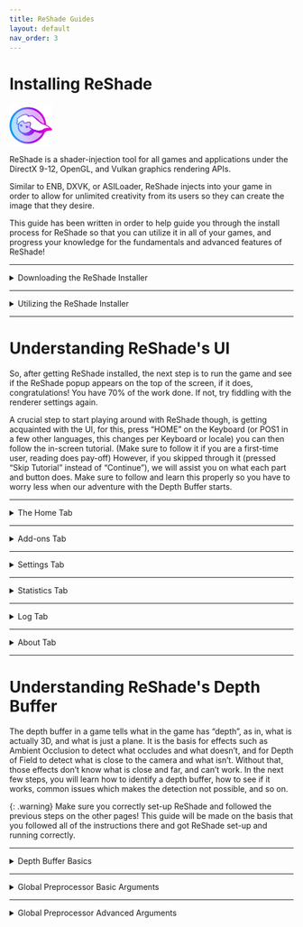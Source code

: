 ```yaml
---
title: ReShade Guides
layout: default
nav_order: 3
---
```


# Installing ReShade

<div>
<img style="max-width: 15%; display: block; padding-block: 0rem" src="./images/installing_reshade/rs_gradiant.png"/>
</div>

ReShade is a shader-injection tool for all games and applications under the DirectX 9-12, OpenGL, and Vulkan graphics rendering APIs.

Similar to ENB, DXVK, or ASILoader, ReShade injects into your game in order to allow for unlimited creativity from its users so they can create the image that they desire.

This guide has been written in order to help guide you through the install process for ReShade so that you can utilize it in all of your games, and progress your knowledge for the fundamentals and advanced features of ReShade!

------

<details markdown="block">
<summary>Downloading the ReShade Installer</summary>

To start, download the latest version of ReShade by navigating to the [homepage for ReShade](https://reshade.me/#download).<br>Once there, you need to scroll all the way down to the latest available versions to download.<br>There will be two builds of ReShade that are avaliable for the latest install of ReShade.

{: .warning}
Do not download ReShade Installers or DLLs from unofficial sources outside of the official ReShade website: [https://reshade.me](https://reshade.me)<br>Downloading and utilizing unofficial binaries can lead to various issues, including viruses.<br>**Be Cautious!**

<div class="figure">
<img src="./images/installing_reshade/rs_scroll.gif"/>
</div>

Once you are at the bottom of the site, you will be presented with two variations of the ReShade Installer.

There are large differences between these builds, and it is very important to understand what each build has to offer.

------

### Standard ReShade Build (Download ReShade x.x.x)

<div class="figure">
<img src="./images/installing_reshade/rs_standard_button.png"/>
</div>

The first build option for you to choose is ReShade's standard build. 

This build is specificially to be used in games that endorse online play and have implemented anti-cheat or anti-tamper systems. These security measures, prevalent in many MMO and modern FPS games, help maintain an even playing field by preventing it's players from cheating. Some game developers have even created sophisticated driver-level anti-cheat systems to deploy in popular games.The Standard Build of ReShade is suited for gamers who frequent multiplayer games or games fortified with such security measures. 

Some online games, including Dead by Daylight, PlayerUnknown's Battlegrounds, and Apex Legends, permit this build of ReShade to inject while having an anti-cheat system - this is due to ReShade cutting access to the add-ons, when an online connection in the game is present. 

This add-on functionality is what powers depth-based shaders like iMMERSE MXAO, iMMERSE Pro RTGI, and CinematicDOF - and without the add-on functionality, these shaders do not work properly.

Although this provides a secure gaming experience, it can easily restrict the capabilities of shaders and hamper the full extent of users attainable visual enhancements.

------

### Full Add-On Support ReShade Build (Download ReShade x.x.x with full add-on support)

<div class="figure">
<img src="./images/installing_reshade/rs_addon_button.png"/>
</div>

The second build option for you to choose is ReShade's full add-on support version. 

This build was designed primarily for single player games or games that don't use anti-cheat mechanisms. 

While it can be used in older games with less robust anti-cheats (for example: older Valve games using VAC or older idTech shooters using PunkBuster), you can still be putting yourself at risk of a ban. Therefore, we advise users to **be careful** and only inject this version in known games that do not list bans for ReShade or other graphics injections.

The largest difference in this version is the ability to use ReShade's add-on features. This version allows for ReShade users to utilize Add-ons (outside of Generic Depth) developed by community members. This version also allows you to utilize these Add-ons within a game that has a network connection. 

Add-ons are ReShade extensions that developers can code to maximize ReShade's potential. For reference, they can detect buffers in different ways or utilize various effects that tie deeply into your game. Addons other than Generic Depth are allowed in this version, but not the standard build of ReShade.

{: .warning }
The majority of the effects and add-ons are harmless, but if you deliberately use them for unfair advantages in games, you should expect a ban. There won't be any right to appeal since this is a clear violation - as ReShade modifies the game during runtime.

</details>

------

<details markdown="block">
<summary>Utilizing the ReShade Installer</summary>

Once launched, the installer will prompt you to select a game or application that you want to inject ReShade to. It's recommended to explore the additional options offered by the installer!
<div class="figure">
<img src="./images/installing_reshade/rs_game_list.png"/>
</div>
Beneath the game selection box, you'll notice a search bar and a "Browse..." button. These features allow you to locate the game's executable directly. Clicking on "Browse..." opens the File Explorer, where you can pick the exact executable file for your game. Keep in mind that Desktop shortcuts are not the same as the game's executable file.
<div class="figure">
<img src="./images/installing_reshade/rs_browse.png"/>
</div>
This method is particularly helpful if you're installing ReShade to a game downloaded from platforms like itch.io, older games without setup processes, or emulators such as DOSBox or Dolphin.

Once your game is selected properly, click the button labeled "Next..."

------

<details markdown="block">
<summary>Selecting the Rendering API in the ReShade Installer</summary>

Upon clicking next, you will be greeted with a new page that hosts a selection of renderer names. This part is very important in the install process as you will need to pick the correct one.

Below is general information in order to take a best guess - however, we recommend using websites like Steam and PCGamingWiki in order to search for your title and make the appropriate selection.

{: .important }
Please remember, if you choose the wrong rendering API, ReShade will not inject properly!


<div>
<img style="max-width: 50%; display: block; padding-block: 1rem" src="./images/installing_reshade/rs_dx9.png"/>
</div>
DirectX 9 was widely used from early 2005 to late 2012. Most modern titles will opt to use newer DirectX versions or other rendering APIs. However, some games can also use DirectX 9 as a legacy or fallback renderer.


------
<div>
<img style="max-width: 50%; display: block; padding-block: 1rem" src="./images/installing_reshade/rs_dx10_11_12.png"/>
</div>
DirectX 10 to DirectX 12 is widely used for most industry-standard engines, such as Unity or Unreal Engine, and modern AAA games. When in doubt, select this option, as it should work. If not, the rendering API of the game will be one of the latter options. It is very rare for a game post-2012 to not utilize one of the renderers below.


------
<div>
<img style="max-width: 50%; display: block; padding-block: 1rem" src="./images/installing_reshade/rs_ogl.png"/>
</div>
OpenGL is still used today; especially to a few game engines (Like Unity and Godot), applications (Such as emulators, video players) and a few old games, especially old idTech / id Software titles (Quake Series, DOOM, sourceports of games, a few tools), if DirectX didn’t work and the title doesn’t use any “legacy” rendering options (Such as Direct3D, Glide or anything pre-2000), this is the renderer you want.


------
<div>
<img style="max-width: 30%; display: block; padding-block: 1rem" src="./images/installing_reshade/rs_vk.png"/>
</div>
Vulkan is used as the main renderer for modern emulators (such as PS3, Switch, Xbox 360), and any recently released Bethesda / idSoftware titles (DOOM Eternal, DOOM 2016, Wolfenstein series.) Vulkan will be mandatory if used on Linux (via Wine) or with similar interfaces such as Steam’s Proton.

{: .important }
Installing ReShade using the Vulkan rendering API will require the ReShade installer to prompt the user for admin rights. This is due to the ReShade Installer needing to create a few files in the “ProgramData” folder of the PC and changes a few values in the registry. If you deny admin rights to the ReShade installer, installing ReShade for Vulkan will not work properly!

</details>

------

<details markdown="block">
<summary>Installing Presets with the ReShade Installer</summary>

Installing presets has been made miles easier with the ReShade installer! No longer will you have to worry about finding the specific shaders that are used in presets. When selecting the preset file in the ReShade installer under the preset install section, the ReShade installer will automatically select the proper shaders and repos that you need for it to work properly! Please keep in mind that this method will not work properly for your preset if the preset requires unique shaders and textures that come with the preset archive!
<div class="figure">
<img src="./images/installing_reshade/rs_preset.png"/>
</div>
In order to select the preset you want to install with ReShade, simply click the "Browse..." button on the bottom right hand corner of the ReShade installer.
<div class="figure">
<img src="./images/installing_reshade/rs_preset_browse.png"/>
</div>

{: .note }
ReShade presets will be in the form of {PresetName}.ini files.

</details>

------

<details markdown="block">
<summary>Installing Shaders with the ReShade Installer</summary>

Shaders are what makes ReShade so valuable to it's users. They're the effects that you can toggle on and configure to get the specific look you want per game!

That being said, finding shader collections can be difficult, as each Shader Developer has their own methods of storing and updating shaders - however, the ReShade installer has made this much easier for users wanting to utilize shaders made by Shader Developers. 

If you installed a preset, there will already be marks set in this portion of the installer - if not, it should be blank other than "Standard Effects."
<div class="figure">
<img src="./images/installing_reshade/rs_shader.png"/>
</div>

Each repository has two options for the user to select:
On the left hand side of the shader install portion of the ReShade installer window, you will notice a square tick, and a check tick. These two have different meanings. A square tick means that you are selectively installing the shaders from that repository, while a check tick means that you are getting all the shaders in the whole repository.

If you want to know more about the developer of each shader repository, you can also click the blue highlighted text where the repository name and author's name is, and it will open a page in your browser to their repository! Generally shader repositories have more information to each shader, and descriptions that might be valuable to a user.

Once you have the shaders selected that you want, simply click "Next"
<div class="figure">
<img src="./images/installing_reshade//rs_shader_select.png"/>
</div>
If you have selected the square tick for any shader repositories, you will be greeted with a "Select {shader repository name} files to install screen. Simply select the shaders that you want from that repository and click next!

</details>

------

<details markdown="block">
<summary>Finishing Up the Installation Process</summary>

When you are completely done with installing ReShade through the ReShade installer, you will be greeted with a screen saying that ReShade has installed successfully. Simply click "Finish" and launch your game!
<div class="figure">
<img src="./images/installing_reshade/rs_complete.png"/>
</div>


If you've done everything properly, ReShade will present a banner in game:
<div class="figure">
<img src="./images/installing_reshade/rs_game_banner.png"/>
</div>
</details>
</details>

------

# Understanding ReShade's UI

So, after getting ReShade installed, the next step is to run the game and see if the ReShade popup appears on the top of the screen, if it does, congratulations! You have 70% of the work done. If not, try fiddling with the renderer settings again. 

A crucial step to start playing around with ReShade though, is getting acquainted with the UI, for this, press “HOME” on the Keyboard (or POS1 in a few other languages, this changes per Keyboard or locale) you can then follow the in-screen tutorial. (Make sure to follow it if you are a first-time user, reading does pay-off) However, if you skipped through it (pressed “Skip Tutorial” instead of “Continue”), we will assist you on what each part and button does. Make sure to follow and learn this properly so you have to worry less when our adventure with the Depth Buffer starts.

------

<details markdown="block">
<summary>The Home Tab</summary>

The Home tab of ReShade is a critical section that houses many benifitial configuration items for the end user to discover.

<details markdown="block">
<summary>Current Preset</summary>

<div>
<img src="./images/understanding_reshade_ui/rsui_preset.png"/>
</div>
The highlighted portion in the image above shows what preset is currently active within ReShade. Presets are saved in the game directory by default, and the default name for them is always ReShadePreset.ini, you can create a new one by clicking on the “+” button, save it by clicking on the Diskette-icon button and switch between them using the arrow buttons. ReShade tries to automatically detect which ini is a Preset, so you won’t have problems with ReShade picking up the wrong ini as a preset.

</details>

------

<details markdown="block">
<summary>Effect List</summary>

<div>
<img src="./images/understanding_reshade_ui/rsui_effectlist.png"/>
</div>
The highlighted portion in the image above shows the effect list within ReShade's "Home" tab. This portion of the "Home" tab is where all of your installed shaders live within the ReShade UI. Your list may be bigger or smaller depending on the effects the preset you downloaded uses, or the effect packs you installed back at the ReShade setup.

</details>

------

<details markdown="block">
<summary>Global Pre-processor Definitions</summary>

<div>
<img src="./images/understanding_reshade_ui/rsui_globalpreprocessors.png"/>
</div>
The highlighted portion ion the image above shows the "Edit Global Preprocessor Definitions" button within the ReShade "Home" tab. Pre-Processor definitions are “flags” or toggles which define how an effect should behave before it gets loaded. It's often used to change various shader behaviors or compatibility. This is important. Once you click it, it should open a small window:
<div>
<img src="./images/understanding_reshade_ui/rsui_globalpreprocessors_window.png"/>
</div>
The first tab shows which defines are “Global”, which means that they will get applied to every preset. By default, ReShade leaves those configured to its own effects, but you might add, edit or remove by clicking on the “Plus” and “Minus” signs. Make sure to always know the name of the pre-processor definition you need to change, and its min and max values. Shaders usually have those in comments. So, you will need to open the FX files with a advanced text editor to help with reading (Such as Notepad++).
<div>
<img src="./images/understanding_reshade_ui/rsui_globalpreprocessors_current_preset.png"/>
</div>
The second tab shows which defines are valid for the “Current Preset”, which means they will change or reset to what is the shader’s default or the Global value for them when the preset is changed. This is useful if different presets use different pre-load values.

{: .note}
With a default ReShade preset, this tab will be blank

</details>

------

<details markdown="block">
<summary>Effect Parameters</summary>
 
<div>
<img src="./images/understanding_reshade_ui/rsui_effect_params.png"/>
</div>
The image above shows you the location of shader's effect parameters. When you enable a shader within ReShade, its options and parameters will appear there. Changes made here are changed in real-time, so you can always have the window a bit to the side to see what exactly is being altered on the image.

</details>

----------------

<details markdown="block">
<summary>Reload Button</summary>

<div>
<img src="./images/understanding_reshade_ui/rsui_reload.png"/>
</div>
This button, highlighted within the image above, forces ReShade to re-read the files on the Shaders and Textures folder, and add / include newly installed effects there, without having to quit and open the game again. This is also useful to see changes made to the shader code while programming.

</details>

----------------

<details markdown="block">
<summary>Performance Mode</summary>

<div>
<img src="./images/understanding_reshade_ui/rsui_performance_mode.png"/>
</div>
This setting, highlighted within the image shown above, optimizes the compilation functions and how ReShade runs in the memory, making it less impactful on performance. Note that this will prevent edits to be made on the shaders and that some effects might not work well with it. In this case, you should always let the shader author know if there are any issues with the Performance Mode.

</details>
</details>

------

<details markdown="block">
<summary>Add-ons Tab</summary>

<div>
<img src="./images/understanding_reshade_ui/rsui_addons_tab.png"/>
</div>
This tab, highlighted in the image above, controls how each installed ReShade “Addon” works, by default, only “Generic Depth” is installed. Which is responsible on getting the depth buffer and selecting the correct one, we’ll look deeper into it later, for now, just know that this exists and can be used to control how each ReShade extension behaves.

</details>

-----

<details markdown="block">
<summary>Settings Tab</summary>

<div>
<img src="./images/understanding_reshade_ui/rsui_settings_tab.png"/>
</div>
This tab, highlighted in the image above, controls various important ReShade options, such as where the directories for Shaders are, the keys to open the menu, change between effects, FPS meter options , window theme and etcetera. Make sure to read through them all and experiment to make yourself more comfortable with the UI.

</details>

-----

<details markdown="block">
<summary>Statistics Tab</summary>

<div>
<img src="./images/understanding_reshade_ui/rsui_stats_tab.png"/>
</div>
This tab, highlighted in the image above, shows performance metrics, what the effects are using, how much they are consuming, how they are looking on each pass, how they work… Usually, you won’t need to look there much unless you are developing or measuring a shader’s performance.

</details>

-----

<details markdown="block">
<summary>Log Tab</summary>

<div>
<img src="./images/understanding_reshade_ui/rsui_log_tab.png"/>
</div>
This tab, highlighted in the image above, shows ReShade’s “Log”, which writes how loading the shaders and ReShade itself went. If there are any errors or problems with a shader, they will be shown here, with YELLOW being a warning (incase an effect loaded, but certain functions and code could be better written or was changed during load), and RED being a error (Critical, prevented an effect from loading, usually followed by a description of the error), this is a very important tool for developers when they make their shaders, so if you see anything wrong, and you think a error or warning might be relevant, make sure to send them the resulting text, or sending the log file (all LOGs get saved on the game directory as ReShade.log, please note that the logs will be cleaned up once you leave and start the game again, so make sure to leave the game, send the log, and then send again to prevent loss of information).

</details>

-----


<details markdown="block">
<summary>About Tab</summary>

<div>
<img src="./images/understanding_reshade_ui/rsui_about_tab.png"/>
</div>
This tab, highlighted in the image above, shows the credits of who worked / works in the development of ReShade, licenses, other code it used for its development and such. Mostly a formality.

</details>

-----

# Understanding ReShade's Depth Buffer

The depth buffer in a game tells what in the game has “depth”, as in, what is actually 3D, and what is just a plane. It is the basis for effects such as Ambient Occlusion to detect what occludes and what doesn’t, and for Depth of Field to detect what is close to the camera and what isn’t. Without that, those effects don’t know what is close and far, and can’t work. In the next few steps, you will learn how to identify a depth buffer, how to see if it works, common issues which makes the detection not possible, and so on.

{: .warning}
Make sure you correctly set-up ReShade and followed the previous steps on the other pages! This guide will be made on the basis that you followed all of the instructions there and got ReShade set-up and running correctly.

------

<details markdown="block">
<summary>Depth Buffer Basics</summary>

First of all, what you need to do before anything is to know what each part and color of the Depth Buffer means, this will explain what each means, what to notice and what to do with each case.

{: .warning}
>BEFORE DOING ANYTHING THOUGH, GO TO YOUR GAME GRAPHICS SETTINGS, AND DISABLE THE FOLLOWING:
>
> * MSAA ANTIALIASING - (FXAA or TXAA is fine though, since it doesn’t erase the depth-buffer information by doing multiple samples)
> * SSAA ANTIALIASING

<div class="figure">
<img src="./images/understanding_reshade_depth_buffer/depth_buffer_reversed_example.png" width="850px"/>
</div>
If it looks like the image above, the shader has loaded and is working properly, but please notice that we’re not yet done, since there are still some details wrong about what has been shown above.

{: .important}
> If your shader looks like the images below, it has no data, and you should go back a few steps and read what you should disable, carefully.
> <div class="figure">
> <img src="./images/understanding_reshade_depth_buffer/depth_buffer_no_data_example.png" width="850px"/>
> </div>
> This is what the depth buffer shader looks like with no data.
> <div class="figure">
> <img src="./images/understanding_reshade_depth_buffer/depth_buffer_no_data_reversed_example.png" width="850px"/>
> </div>
This is what the shader looks like when it has no data, and is reversed.

</details>

------

<details markdown="block">
<summary>Global Preprocessor Basic Arguments</summary>

------

### RESHADE_DEPTH_INPUT_IS_REVERSED
Used when you can see the normals, but can’t see the depth image itself (The first result image should represent this perfectly), usually starts at 1 so set it to 0 to fix it, it can also be the other way around.

------

### RESHADE_DEPTH_INPUT_IS _UPSIDE_DOWN
As the name says, when the image shown by the DisplayDepth shader is upside down, setting it to 1 should fix the issue.

------

### RESHADE_DEPTH_INPUT_IS_LOGARITHMIC
Used when the depth buffer has lots of waves or “stripes”. Very FEW games actually do use this, so you rarely will have to switch or change that.

</details>

------

<details markdown="block">
<summary>Global Preprocessor Advanced Arguments</summary>
These more advanced options here will rarely need to be changed, but for old games or emulators, you might have to fiddle around with them.

Here is a generalized description of them.

------

### RESHADE_DEPTH_INPUT_X_SCALE | RESHADE_DEPTH_INPUT_Y_SCALE
Changes the depth buffer size (multiplier, so 1 = original size, 2 = double and so on) on the horizontal (X) and vertical (Y) axis.

------

### RESHADE_DEPTH_LINEARIZATION_FAR_PLANE
How far is the “infinite” defined in the depth buffer. Values can either be really low or really high, so you will have to experiment to see which fits best on your case.

------

### RESHADE_DEPTH_MULTIPLIER
Multiplies the far plane for easy visualization of really low or really high far plane values.

</details>
